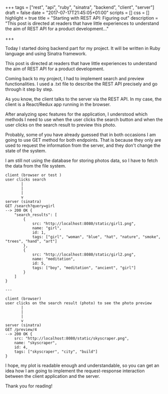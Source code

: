 +++
tags = ["rest", "api", "ruby", "sinatra", "backend", "client", "server"]
draft = false
date = "2017-07-17T21:45:05+01:00"
scripts = []
css = []
highlight = true
title = "Starting with REST API: Figuring out"
description = "This post is directed at readers that have little experiences to understand the aim of REST API for a product development..."

+++

Today I started doing backend part for my project. It will be written in Ruby language and using Sinatra framework.

This post is directed at readers that have little experiences to understand the aim of REST API for a product development.

Coming back to my project, I had to implement search and preview functionalities. I used a .txt file to describe the REST API precisely and go through it step by step.

As you know, the client talks to the server via the REST API. In my case, the client is a React/Redux app running in the browser.

After analyzing spec features for the application, I understood which methods I need to use when the user clicks the search button and when the user clicks on the search result to preview this photo.

Probably, some of you have already guessed that in both occasions I am going to use GET method for both endpoints. That is because they only are used to request the information from the server, and they don't change the state of the system.

I am still not using the database for storing photos data, so I have to fetch the data from the file system.

```
client (browser or test )
user clicks search
       |
       |
       |
       v
server (sinatra)
GET /search?query=girl
--> 200 OK {
    "search_results": [
        {
            src: "http://localhost:8080/static/girl1.png",
            name: "girl",
            id: 1,
            tags: ["girl", "woman", "blue", "hat", "nature", "smoke", "trees", "hand", "art"]
        },
        {
            src: "http://localhost:8080/static/girl2.png",
            name: "meditation",
            id: 5,
            tags: ["boy", "meditation", "ancient", "girl"]
        }
    ]
}

---

client (browser)
user clicks on the search result (photo) to see the photo preview
       |
       |
       |
       v
server (sinatra)
GET /preview/4
--> 200 OK {
    src: "http://localhost:8080/static/skyscraper.png",
    name: "skyscraper",
    id: 4,
    tags: ["skyscraper", "city", "build"]
}
```

I hope, my plot is readable enough and understandable, so you can get an idea how I am going to implement the request-response interaction between the client application and the server.

Thank you for reading!
